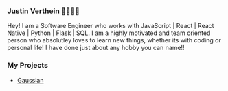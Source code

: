 ### Justin Verthein 🌊🏄🏼‍♂️

Hey! I am a Software Engineer who works with JavaScript | React | React Native | Python | Flask | SQL.
I am a highly motivated and team oriented person who absolutley loves to learn new things, whether its with coding or personal life! I have done just about any hobby you can name!!

### My Projects 

- [Gaussian](https://github.com/Jvertt/Guassian)
